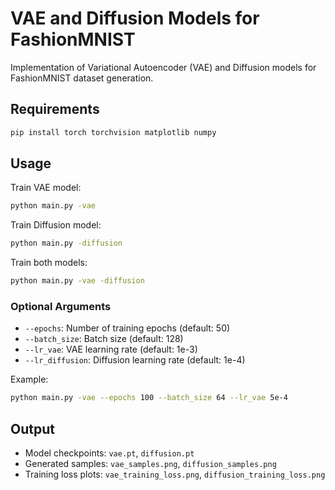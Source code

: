 # VAE and Diffusion Models for FashionMNIST

Implementation of Variational Autoencoder (VAE) and Diffusion models for FashionMNIST dataset generation.

## Requirements
```bash
pip install torch torchvision matplotlib numpy
```

## Usage

Train VAE model:
```bash
python main.py -vae
```

Train Diffusion model:
```bash
python main.py -diffusion
```

Train both models:
```bash
python main.py -vae -diffusion
```

### Optional Arguments
- `--epochs`: Number of training epochs (default: 50)
- `--batch_size`: Batch size (default: 128)
- `--lr_vae`: VAE learning rate (default: 1e-3)
- `--lr_diffusion`: Diffusion learning rate (default: 1e-4)

Example:
```bash
python main.py -vae --epochs 100 --batch_size 64 --lr_vae 5e-4
```

## Output
- Model checkpoints: `vae.pt`, `diffusion.pt`
- Generated samples: `vae_samples.png`, `diffusion_samples.png`
- Training loss plots: `vae_training_loss.png`, `diffusion_training_loss.png` 